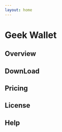 ```yaml
---
layout: home
---
```


# Geek Wallet

## Overview

<product-page/>

## DownLoad

<w-download></w-download>

## Pricing

<w-pricing></w-pricing>

## License

<w-license></w-license>

## Help

<w-help></w-help>


<n-back-top />

<script setup>
// prettier-ignore
import ProductPage from "../pages/ProductPage.vue";
import WDownload from "../components/WDownload.vue";
import WPricing from "../components/WPricing.vue";
import WLicense from "../components/WLicense.vue";
import WHelp from "../components/WHelp.vue";
</script>
